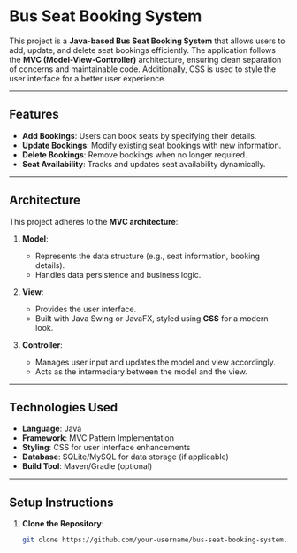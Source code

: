 # Bus Seat Booking System

This project is a **Java-based Bus Seat Booking System** that allows users to add, update, and delete seat bookings efficiently. The application follows the **MVC (Model-View-Controller)** architecture, ensuring clean separation of concerns and maintainable code. Additionally, CSS is used to style the user interface for a better user experience.

---

## Features

- **Add Bookings**: Users can book seats by specifying their details.
- **Update Bookings**: Modify existing seat bookings with new information.
- **Delete Bookings**: Remove bookings when no longer required.
- **Seat Availability**: Tracks and updates seat availability dynamically.

---

## Architecture

This project adheres to the **MVC architecture**:

1. **Model**:
   - Represents the data structure (e.g., seat information, booking details).
   - Handles data persistence and business logic.

2. **View**:
   - Provides the user interface.
   - Built with Java Swing or JavaFX, styled using **CSS** for a modern look.

3. **Controller**:
   - Manages user input and updates the model and view accordingly.
   - Acts as the intermediary between the model and the view.

---

## Technologies Used

- **Language**: Java
- **Framework**: MVC Pattern Implementation
- **Styling**: CSS for user interface enhancements
- **Database**: SQLite/MySQL for data storage (if applicable)
- **Build Tool**: Maven/Gradle (optional)

---

## Setup Instructions

1. **Clone the Repository**:
   ```bash
   git clone https://github.com/your-username/bus-seat-booking-system.git

